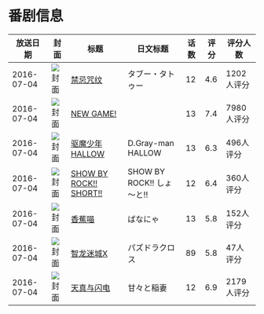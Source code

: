 # 番剧信息

|放送日期|封面|标题|日文标题|话数|评分|评分人数|
|---|---|---|---|---|---|---|
|2016-07-04|![封面](https://lain.bgm.tv/pic/cover/c/8b/e9/123178_eF0PC.jpg)|[禁忌咒纹](https://bangumi.tv/subject/123178)|タブー・タトゥー|12|4.6|1202人评分|
|2016-07-04|![封面](https://lain.bgm.tv/pic/cover/c/0f/79/150775_rRSAT.jpg)|[NEW GAME!](https://bangumi.tv/subject/150775)||13|7.4|7980人评分|
|2016-07-04|![封面](https://lain.bgm.tv/pic/cover/c/c7/ab/161793_6jfcs.jpg)|[驱魔少年 HALLOW](https://bangumi.tv/subject/161793)|D.Gray-man HALLOW|13|6.3|496人评分|
|2016-07-04|![封面](https://lain.bgm.tv/pic/cover/c/a7/25/167729_amC9C.jpg)|[SHOW BY ROCK!! SHORT!!](https://bangumi.tv/subject/167729)|SHOW BY ROCK!! しょ～と!!|12|6.4|360人评分|
|2016-07-04|![封面](https://lain.bgm.tv/pic/cover/c/9a/81/168123_vy1M6.jpg)|[香蕉喵](https://bangumi.tv/subject/168123)|ばなにゃ|13|5.8|152人评分|
|2016-07-04|![封面](https://lain.bgm.tv/pic/cover/c/4f/f4/169076_v9Hh2.jpg)|[智龙迷城X](https://bangumi.tv/subject/169076)|パズドラクロス|89|5.8|47人评分|
|2016-07-04|![封面](https://lain.bgm.tv/pic/cover/c/a0/3d/170261_3prlA.jpg)|[天真与闪电](https://bangumi.tv/subject/170261)|甘々と稲妻|12|6.9|2179人评分|
